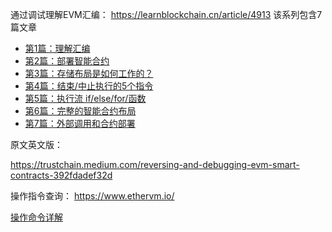 通过调试理解EVM汇编：
 https://learnblockchain.cn/article/4913
 该系列包含7篇文章

 - [第1篇：理解汇编](https://learnblockchain.cn/article/4913)
- [第2篇：部署智能合约](https://learnblockchain.cn/article/4927)
- [第3篇：存储布局是如何工作的？](https://learnblockchain.cn/article/4943)
- [第4篇：结束/中止执行的5个指令](https://learnblockchain.cn/article/4965)
- [第5篇：执行流 if/else/for/函数](https://medium.com/@TrustChain/reversing-and-debugging-evm-the-execution-flow-part-5-2ffc97ef0b77)
- [第6篇：完整的智能合约布局](https://medium.com/@TrustChain/reversing-and-debugging-part-6-full-smart-contract-layout-f236c3121bd1)
- [第7篇：外部调用和合约部署](https://medium.com/@TrustChain/reversing-and-debugging-theevm-part-7-2a20a44a555e)

 原文英文版：

https://trustchain.medium.com/reversing-and-debugging-evm-smart-contracts-392fdadef32d

操作指令查询：
    https://www.ethervm.io/

[操作命令详解](./docs/opcodes.md)
